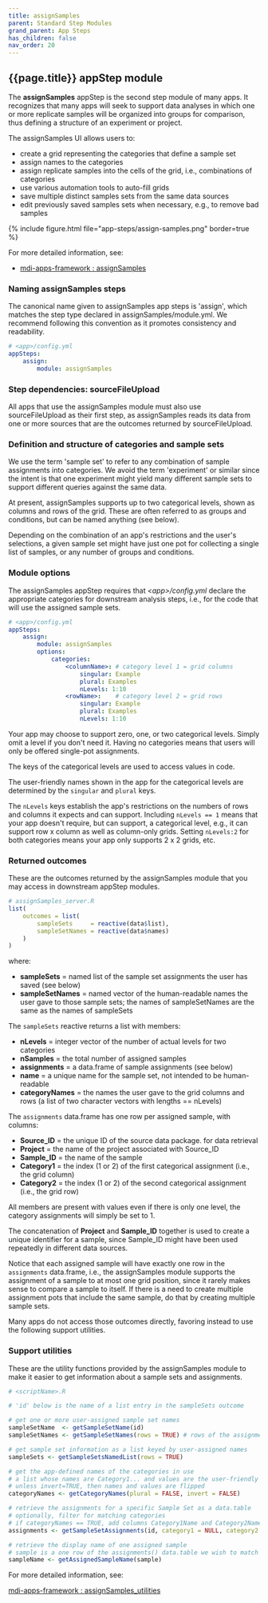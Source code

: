 ```yaml
---
title: assignSamples
parent: Standard Step Modules
grand_parent: App Steps
has_children: false
nav_order: 20
---
```


## {{page.title}} appStep module

The **assignSamples** appStep is the second step module of many apps.
It recognizes that many apps will seek to support 
data analyses in which one or more replicate samples will be 
organized into groups for comparison, thus defining a structure
of an experiment or project. 

The assignSamples UI allows users to:

- create a grid representing the categories that define a sample set
- assign names to the categories
- assign replicate samples into the cells of the grid, i.e., combinations of categories
- use various automation tools to auto-fill grids
- save multiple distinct samples sets from the same data sources
- edit previously saved samples sets when necessary, e.g., to remove bad samples

{% include figure.html file="app-steps/assign-samples.png" border=true %}

For more detailed information, see:

- [mdi-apps-framework : assignSamples](https://github.com/MiDataInt/mdi-apps-framework/tree/main/shiny/shared/session/modules/appSteps/assignSamples)

### Naming assignSamples steps

The canonical name given to assignSamples app steps is 'assign',
which matches the step type declared in assignSamples/module.yml.
We recommend following this convention as it promotes consistency and readability.

```yml
# <app>/config.yml
appSteps:
    assign:
        module: assignSamples
```

### Step dependencies: sourceFileUpload

All apps that use the assignSamples module must also use sourceFileUpload
as their first step, as assignSamples reads its data from one or more
sources that are the outcomes returned by sourceFileUpload.

### Definition and structure of categories and sample sets

We use the term 'sample set' to refer to any combination of sample
assignments into categories. We avoid the term 'experiment' or similar
since the intent is that one experiment might yield
many different sample sets to support different queries against
the same data. 

At present, assignSamples supports up to two categorical
levels, shown as columns and rows of the grid. These are often
referred to as groups and conditions, but can be named anything (see below). 

Depending on the combination of an app's restrictions and the user's selections,
a given sample set might have just one pot for collecting a single list of samples,
or any number of groups and conditions.

### Module options

The assignSamples appStep requires that _\<app\>/config.yml_ declare 
the appropriate categories for downstream analysis steps, i.e., 
for the code that will use the assigned sample sets.

```yml
# <app>/config.yml
appSteps:
    assign:
        module: assignSamples        
        options:
            categories:
                <columnName>: # category level 1 = grid columns
                    singular: Example
                    plural: Examples
                    nLevels: 1:10
                <rowName>:    # category level 2 = grid rows
                    singular: Example
                    plural: Examples
                    nLevels: 1:10

```

Your app may choose to support zero, one, or two categorical levels.
Simply omit a level if you don't need it. Having no categories
means that users will only be offered single-pot assignments. 

The keys of the categorical levels are used to access values in code.

The user-friendly names shown in the app for the categorical levels are determined
by the `singular` and `plural` keys.

The `nLevels` keys establish the app's restrictions on the numbers
of rows and columns it expects and can support. Including `nLevels == 1`
means that your app doesn't require, but can support, 
a categorical level, e.g., it can support row x column as well as
column-only grids. Setting `nLevels:2` for both categories means
your app only supports 2 x 2 grids, etc.

### Returned outcomes

These are the outcomes returned by the assignSamples module that you may access
in downstream appStep modules.

```r
# assignSamples_server.R
list(
    outcomes = list(
        sampleSets     = reactive(data$list),
        sampleSetNames = reactive(data$names)  
    )
)
```
where:

- **sampleSets** = named list of the sample set assignments the user has saved (see below)
- **sampleSetNames** = named vector of the human-readable names the user gave to those sample sets; the names of sampleSetNames are the same as the names of sampleSets

The `sampleSets` reactive returns a list with members:

- **nLevels** = integer vector of the number of actual levels for two categories
- **nSamples** = the total number of assigned samples
- **assignments** = a data.frame of sample assignments (see below)
- **name** = a unique name for the sample set, not intended to be human-readable
- **categoryNames** = the names the user gave to the grid columns and rows (a list of two character vectors with lengths == nLevels)

The `assignments` data.frame has one row per assigned sample, with columns:

- **Source_ID** = the unique ID of the source data package. for data retrieval
- **Project** = the name of the project associated with Source_ID
- **Sample_ID** = the name of the sample
- **Category1** = the index (1 or 2) of the first categorical assignment (i.e., the grid column)
- **Category2** = the index (1 or 2) of the second categorical assignment (i.e., the grid row)

All members are present with values even if there is only one level, 
the category assignments will simply be set to 1. 

The concatenation of **Project** and **Sample_ID** together is used to 
create a unique identifier for a sample, since Sample_ID might
have been used repeatedly in different data sources.

Notice that each assigned sample will have exactly one row
in the `assignments` data.frame, i.e., the assignSamples module
supports the assignment of a sample to at most one grid position, 
since it rarely makes sense to compare a sample to itself. If there is 
a need to create multiple assignment pots that include the same sample,
do that by creating multiple sample sets.

Many apps do not access those outcomes directly, favoring
instead to use the following support utilities.

### Support utilities

These are the utility functions provided by the assignSamples module 
to make it easier to get information about a sample sets and assignments.

```r
# <scriptName>.R

# 'id' below is the name of a list entry in the sampleSets outcome

# get one or more user-assigned sample set names
sampleSetName  <- getSampleSetName(id)
sampleSetNames <- getSampleSetNames(rows = TRUE) # rows of the assignments table

# get sample set information as a list keyed by user-assigned names
sampleSets <- getSampleSetsNamedList(rows = TRUE)

# get the app-defined names of the categories in use
# a list whose names are Category1... and values are the user-friendly names
# unless invert=TRUE, then names and values are flipped
categoryNames <- getCategoryNames(plural = FALSE, invert = FALSE)

# retrieve the assignments for a specific Sample Set as a data.table
# optionally, filter for matching categories
# if categoryNames == TRUE, add columns Category1Name and Category2Name with user names
assignments <- getSampleSetAssignments(id, category1 = NULL, category2 = NULL, categoryNames = TRUE)

# retrieve the display name of one assigned sample
# sample is a one row of the assignments() data.table we wish to match
sampleName <- getAssignedSampleName(sample)
```

For more detailed information, see:

[mdi-apps-framework : assignSamples_utilities](https://github.com/MiDataInt/mdi-apps-framework/blob/main/shiny/shared/session/modules/appSteps/assignSamples/assignSamples_utilities.R)
